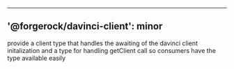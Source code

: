 ---

## '@forgerock/davinci-client': minor

provide a client type that handles the awaiting of the davinci client initalization and a type for handling getClient call so consumers have the type available easily
